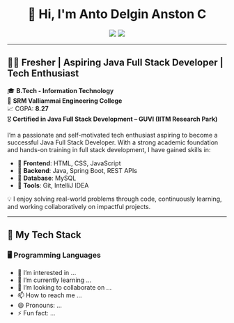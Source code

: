 <h1 align="center">👋 Hi, I'm Anto Delgin Anston C</h1>

<p align="center">
  <a href="www.linkedin.com/in/antoc" target="_blank"><img src="https://img.shields.io/badge/LinkedIn-0077B5?style=for-the-badge&logo=linkedin&logoColor=white"/></a>
  <a href="mailto:antodelgin02@gmail.com"><img src="https://img.shields.io/badge/Gmail-D14836?style=for-the-badge&logo=gmail&logoColor=white"/></a>
</p>

---

## 👨‍🎓 Fresher | Aspiring Java Full Stack Developer | Tech Enthusiast

🎓 **B.Tech - Information Technology**  
📍 **SRM Valliammai Engineering College**  
📈 CGPA: **8.27**  
🎖️ **Certified in Java Full Stack Development – GUVI (IITM Research Park)**

I’m a passionate and self-motivated tech enthusiast aspiring to become a successful Java Full Stack Developer. With a strong academic foundation and hands-on training in full stack development, I have gained skills in:

- 🔹 **Frontend**: HTML, CSS, JavaScript
- 🔹 **Backend**: Java, Spring Boot, REST APIs  
- 🔹 **Database**: MySQL  
- 🔹 **Tools**: Git, IntelliJ IDEA

💡 I enjoy solving real-world problems through code, continuously learning, and working collaboratively on impactful projects.

---

## 🚀 My Tech Stack

### 🖥 Programming Languages


- 👀 I’m interested in ...
- 🌱 I’m currently learning ...
- 💞️ I’m looking to collaborate on ...
- 📫 How to reach me ...
- 😄 Pronouns: ...
- ⚡ Fun fact: ...

<!---
antodelgin/antodelgin is a ✨ special ✨ repository because its `README.md` (this file) appears on your GitHub profile.
You can click the Preview link to take a look at your changes.
--->
